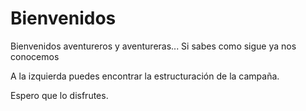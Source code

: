 # Bienvenidos

Bienvenidos aventureros y aventureras... Si sabes como sigue ya nos conocemos

A la izquierda puedes encontrar la estructuración de la campaña.

Espero que lo disfrutes.




